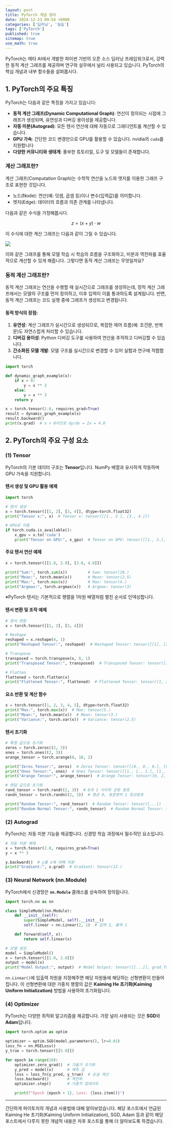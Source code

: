 ```yaml
---
layout: post
title: PyTorch 개념 정리
date: 2024-12-23 09:54 +0900
categories: ['딥러닝', '실습']
tags: ['PyTorch']
published: true
sitemap: true
use_math: true
---
```


PyTorch는 메타 AI에서 개발한 파이썬 기반의 오픈 소스 딥러닝 프레임워크로서, 강력한 동적 계산 그래프를 제공하며 연구와 실무에서 널리 사용되고 있습니다. 
PyTorch의 핵심 개념과 내부 함수들을 살펴봅시다.

## 1. PyTorch의 주요 특징

PyTorch는 다음과 같은 특징을 가지고 있습니다:

- **동적 계산 그래프(Dynamic Computational Graph)**: 연산이 정의되는 시점에 그래프가 생성되며, 유연성과 디버깅 용이성을 제공합니다.
- **자동 미분(Autograd)**: 모든 텐서 연산에 대해 자동으로 그래디언트를 계산할 수 있습니다.
- **GPU 가속**: 간단한 코드 변경만으로 GPU를 활용할 수 있습니다. nvidia의 `cuda`를 지원합니다
- **다양한 커뮤니티와 생태계**: 풍부한 튜토리얼, 도구 및 모델들이 존재합니다.

### 계산 그래프란?

계산 그래프(Computation Graph)는 수학적 연산을 노드와 엣지를 이용한 그래프 구조로 표현한 것입니다.

- 노드(Node): 연산(예: 덧셈, 곱셈 등)이나 변수(입력값)를 의미합니다.
- 엣지(Edge): 데이터의 흐름과 의존 관계를 나타냅니다.

다음과 같은 수식을 가정해봅시다.

$$ 
z = (x+y)\cdot w 
$$

이 수식에 대한 계산 그래프는 다음과 같이 그릴 수 있습니다.

![](../assets/img/2024-12-23-pytorch/graph.png)

이와 같은 그래프를 통해 모델 학습 시 학습의 흐름을 구조화하고, 미분과 역전파를 효율적으로 계산할 수 있게 해줍니다.
그렇다면 동적 계산 그래프는 무엇일까요?

### 동적 계산 그래프란?

동적 계산 그래프는 연산을 수행할 때 실시간으로 그래프를 생성하는데, 정적 계산 그래프에서는 모델의 구조를 먼저 정의하고, 이후 입력이 이를 통과하도록 설계됩니다. 
반면, 동적 계산 그래프는 코드 실행 중에 그래프가 생성되고 변경됩니다. 

#### 동적 방식의 장점:

1. **유연성**: 계산 그래프가 실시간으로 생성되므로, 복잡한 제어 흐름(예: 조건문, 반복문)도 자연스럽게 처리할 수 있습니다.
2. **디버깅 용이성**: Python 디버깅 도구를 사용하여 연산을 추적하고 디버깅할 수 있습니다.
3. **간소화된 모델 개발**: 모델 구조를 실시간으로 변경할 수 있어 실험과 연구에 적합합니다.

```python
import torch

def dynamic_graph_example(x):
    if x > 0:
        y = x ** 2
    else:
        y = x ** 3
    return y

x = torch.tensor(2.0, requires_grad=True)
result = dynamic_graph_example(x)
result.backward()
print(x.grad)  # x > 0이므로 dy/dx = 2x = 4.0
```

## 2. PyTorch의 주요 구성 요소

### (1) Tensor

PyTorch의 기본 데이터 구조는 **Tensor**입니다. NumPy 배열과 유사하게 작동하며 GPU 가속을 지원합니다.

#### 텐서 생성 및 GPU 활용 예제

```python
import torch

# 텐서 생성
x = torch.tensor([[1, 2], [3, 4]], dtype=torch.float32)
print("Tensor x:", x)  # Tensor x: tensor([[1., 2.], [3., 4.]])

# GPU로 이동
if torch.cuda.is_available():
    x_gpu = x.to('cuda')
    print("Tensor on GPU:", x_gpu)  # Tensor on GPU: tensor([[1., 2.], [3., 4.]], device='cuda:0')
```

#### 주요 텐서 연산 예제

```python
x = torch.tensor([[1.0, 2.0], [3.0, 4.0]])

print("Sum:", torch.sum(x))         # Sum: tensor(10.)
print("Mean:", torch.mean(x))       # Mean: tensor(2.5)
print("Max:", torch.max(x))         # Max: tensor(4.)
print("Argmax:", torch.argmax(x))   # Argmax: tensor(3)
```
※PyTorch 텐서는 기본적으로 행렬을 1차원 배열처럼 펼친 순서로 인덱싱합니다.

#### 텐서 변환 및 조작 예제

```python
# 텐서 변환
x = torch.tensor([[1, 2], [3, 4]])

# Reshape
reshaped = x.reshape(4, 1)
print("Reshaped Tensor:", reshaped)  # Reshaped Tensor: tensor([[1], [2], [3], [4]])

# Transpose
transposed = torch.transpose(x, 0, 1)
print("Transposed Tensor:", transposed)  # Transposed Tensor: tensor([[1, 3], [2, 4]])

# Flatten
flattened = torch.flatten(x)
print("Flattened Tensor:", flattened)  # Flattened Tensor: tensor([1, 2, 3, 4])
```

#### 요소 반환 및 계산 함수
```python
x = torch.tensor([1, 2, 3, 4, 5], dtype=torch.float32)
print("Max:", torch.max(x))  # Max: tensor(5.)
print("Mean:", torch.mean(x))  # Mean: tensor(3.)
print("Variance:", torch.var(x))  # Variance: tensor(2.5)
```

#### 텐서 초기화
```python
# 특정 값으로 초기화
zeros = torch.zeros((2, 3))
ones = torch.ones((2, 3))
arange_tensor = torch.arange(0, 10, 2)

print("Zeros Tensor:", zeros)  # Zeros Tensor: tensor([[0., 0., 0.], [0., 0., 0.]])
print("Ones Tensor:", ones)  # Ones Tensor: tensor([[1., 1., 1.], [1., 1., 1.]])
print("Arange Tensor:", arange_tensor)  # Arange Tensor: tensor([0, 2, 4, 6, 8])

# 랜덤 값으로 초기화
rand_tensor = torch.rand((2, 3))  # 0과 1 사이의 균등 분포
randn_tensor = torch.randn((2, 3))  # 평균 0, 표준편차 1 정규분포

print("Random Tensor:", rand_tensor)  # Random Tensor: tensor([...])
print("Random Normal Tensor:", randn_tensor)  # Random Normal Tensor: tensor([...])
```

### (2) Autograd

PyTorch는 자동 미분 기능을 제공합니다. 신경망 학습 과정에서 필수적인 요소입니다.

```python
# 자동 미분 예제
x = torch.tensor(2.0, requires_grad=True)
y = x ** 3

y.backward()  # y를 x에 대해 미분
print("Gradient:", x.grad)  # Gradient: tensor(12.)
```

### (3) Neural Network (nn.Module)

PyTorch에서 신경망은 **`nn.Module`** 클래스를 상속하여 정의됩니다.

```python
import torch.nn as nn

class SimpleModel(nn.Module):
    def __init__(self):
        super(SimpleModel, self).__init__()
        self.linear = nn.Linear(2, 1)  # 입력 2, 출력 1

    def forward(self, x):
        return self.linear(x)

# 모델 생성
model = SimpleModel()
x = torch.tensor([[1.0, 2.0]])
output = model(x)
print("Model Output:", output)  # Model Output: tensor([[...]], grad_fn=<AddmmBackward0>)
```
`nn.Linear()`에 입출력 차원을 지정해주면 해당 차원들에 해당하는 선형변환이 만들어집니다.
이 선형변환에 대한 가중치 행렬의 값은 **Kaiming He 초기화(Kaiming Uniform Initialization)** 방법을 사용하여 초기화됩니다.

### (4) Optimizer

PyTorch는 다양한 최적화 알고리즘을 제공합니다. 가장 널리 사용되는 것은 **SGD**와 **Adam**입니다.

```python
import torch.optim as optim

optimizer = optim.SGD(model.parameters(), lr=0.01)
loss_fn = nn.MSELoss()
y_true = torch.tensor([[5.0]])

for epoch in range(10):
    optimizer.zero_grad()  # 기울기 초기화
    y_pred = model(x)      # 예측 값
    loss = loss_fn(y_pred, y_true)  # 손실 계산
    loss.backward()        # 역전파
    optimizer.step()       # 가중치 업데이트

    print(f"Epoch {epoch + 1}, Loss: {loss.item()}")
```

---
간단하게 파이토치의 개념과 사용법에 대해 알아보았습니다. 해당 포스트에서 언급된 Kaiming He 초기화(Kaiming Uniform Initialization), SGD, Adam 등과 같이 해당 포스트에서 다루지 못한 개념적 내용은 차후 포스트를 통해 더 알아보도록 하겠습니다.
